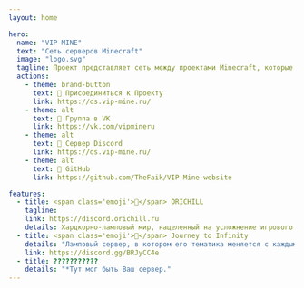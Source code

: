 ```yaml
---
layout: home

hero:
  name: "VIP-MINE"
  text: "Сеть серверов Minecraft"
  image: "logo.svg"
  tagline: Проект представляет сеть между проектами Minecraft, которые готовы сотрудничать друг с другом, чтобы достичь своих целей в месте
  actions:
    - theme: brand-button
      text: 🤗 Присоединиться к Проекту
      link: https://ds.vip-mine.ru/
    - theme: alt
      text: 🍃 Группа в VK
      link: https://vk.com/vipmineru
    - theme: alt
      text: 🌾 Сервер Discord
      link: https://ds.vip-mine.ru/
    - theme: alt
      text: 🌿 GitHub
      link: https://github.com/TheFaik/VIP-Mine-website

features:
  - title: <span class='emoji'>🌾</span> ORICHILL
    tagline: 
    link: https://discord.orichill.ru
    details: Хардкорно-ламповый мир, нацеленный на усложнение игрового процесса игрока, но компенсируемый удобными механиками для его же облегчения, чтобы добиться идеального баланса в игровой среде. (Нажмите для дополнительной информации) 
  - title: <span class='emoji'>🌱</span> Journey to Infinity
    details: "Ламповый сервер, в котором его тематика меняется с каждым новым сезоном для разнообразия игры.        (Нажмите для дополнительной информации) "
    link: https://discord.gg/BRJyCC4e
  - title: ???????????
    details: "*Тут мог быть Ваш сервер."
---
```

